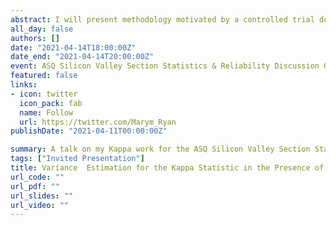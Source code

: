 ```yaml
---
abstract: I will present methodology motivated by a controlled trial designed to validate SPOT GRADE, a novel surgical bleeding severity scale (Spotnitz, et al., 2018). Briefly the study was designed to quantify inter- and intra- surgeon agreement for characterizing the severity of surgical bleeds via a Kappa Statistic. Multiple surgeons were presented with a randomized sequence of controlled bleeding videos and asked to apply the rating system to characterize each wound. Each video was shown multiple times to characterize intra-surgeon reliability, creating clustered data. In addition, videos within the same category may have had different classification probabilities due to changes in blood flow rates and wound sizes. In this work, we propose a new variance estimator for the Kappa statistic, via a bootstrap procedure, for use in clustered data as well as heterogeneity among items within the same classification category. We then apply this methodology to data from the SPOT GRADE trial. We will also investigate how we might have made the SPOT GRADE trial more efficient by running it within a sequential sampling framework  
all_day: false
authors: []
date: "2021-04-14T18:00:00Z"
date_end: "2021-04-14T20:00:00Z"
event: ASQ Silicon Valley Section Statistics & Reliability Discussion Group Seminar
featured: false
links:
- icon: twitter
  icon_pack: fab
  name: Follow
  url: https://twitter.com/Marym_Ryan
publishDate: "2021-04-11T00:00:00Z"

summary: A talk on my Kappa work for the ASQ Silicon Valley Section Statistics & Reliability Discussion Group
tags: ["Invited Presentation"]
title: Variance  Estimation for the Kappa Statistic in the Presence of Clustered Data and Heterogenous Observations
url_code: ""
url_pdf: ""
url_slides: ""
url_video: ""
---
```


